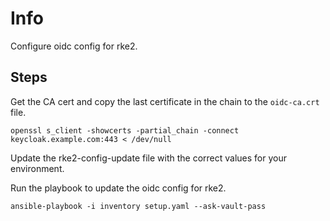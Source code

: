 # Info

Configure oidc config for rke2.

## Steps
Get the CA cert and copy the last certificate in the chain to the `oidc-ca.crt` file.
```shell
openssl s_client -showcerts -partial_chain -connect keycloak.example.com:443 < /dev/null
```

Update the rke2-config-update file with the correct values for your environment. 


Run the playbook to update the oidc config for rke2.
```shell
ansible-playbook -i inventory setup.yaml --ask-vault-pass
```
